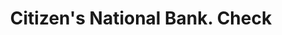 ---
doi: 10.7916/D8HD96WC
date_other: '1900'
date_other_textual: 1900-1909
form: printed ephemera
genre:
- Checks (bank checks)
name:
- Citizen's National Bank
object_in_context_url: https://biggert.cul.columbia.edu/items/view/ave_biggert_01720
subject_hierarchical_geographic:
- Green Bay, Wisconsin, United States
subject_name:
- Citizen's National Bank
title: Citizen's National Bank. Check
sort_title: Citizen's National Bank. Check
call_number: ave_biggert_01720
coordinates:
- 44.513333333333335,-88.01583333333333
pid: ave_biggert_01720
identifiers: ave_biggert_01720
permalink: /biggert/ave_biggert_01720/
layout: iiif-image-page
---